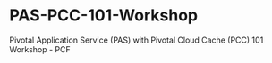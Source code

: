 # PAS-PCC-101-Workshop
Pivotal Application Service (PAS) with Pivotal Cloud Cache (PCC) 101 Workshop - PCF

